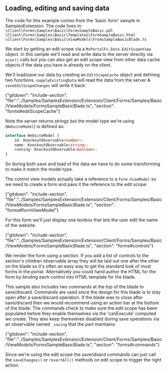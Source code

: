 <properties title="" pageTitle="Forms - Loading, editing and saving data" description="" authors="andrewbi" />

## Loading, editing and saving data

The code for this example comes from the 'basic form' sample in SamplesExtension. The code lives in:
`\Client\Forms\Samples\Basic\FormsSampleBasic.pdl`
`\Client\Forms\Samples\Basic\Templates\FormSampleBasic.html`
`\Client\Forms\Samples\Basic\ViewModels\FromsSampleBasicBlade.ts`

We start by getting an edit scope via a `MsPortalFx.Data.EditScopeView` object. In this sample we'll read and write
data to the server directly via `ajax()` calls but you can also get an edit scope view from other data cache objects
if the data you have is already on the client.

We'll load/save our data by creating an `EditScopeCache` object and defining two functions. `supplyExistingData` will
read the data from the server & `saveEditScopeChanges` will write it back:

{"gitdown": "include-section", "file":"../Samples/SamplesExtension/Extension/Client/Forms/Samples/Basic/ViewModels/FormsSampleBasicBlade.ts", "section": "forms#editScopeCache"}

Note the server returns strings but the model type we're using (`WebsiteModel`) is defined as:

```ts
interface WebsiteModel {
    id: KnockoutObservable<number>;
    name: KnockoutObservable<string>;
    running: KnockoutObservable<boolean>;
}
```

So during both save and load of the data we have to do some transforming to make it match the model type.

The control view models actually take a reference to a `Form.ViewModel` so we need to create a form and pass it the
reference to the edit scope:

{"gitdown": "include-section", "file":"../Samples/SamplesExtension/Extension/Client/Forms/Samples/Basic/ViewModels/FormsSampleBasicBlade.ts", "section": "forms#formViewModel"}

For this form we'll just display one textbox that lets the user edit the name of the 
website:

{"gitdown": "include-section", "file":"../Samples/SamplesExtension/Extension/Client/Forms/Samples/Basic/ViewModels/FormsSampleBasicBlade.ts", "section": "forms#controls"}

We render the form using a section. If you add a list of controls to the section's children observable array they will be laid out one after the
other on the blade so it's often an easy way to get the standard look of most forms in the portal. Alternatively you could hand author the HTML 
for the form by binding each control into HTML template for the blade.

This sample also includes two commands at the top of the blade to save/discard. Commands are used since the design for this blade is
to stay open after a save/discard operation. If the blade was to close after save/discard then we would recommend using an action bar
at the bottom of the blade. The commands check to make sure the edit scope has been populated before they enable themselves via
the 'canExecute' computed we create. They also keep themselves disabled during save operations via an observable named `_saving`
that the part maintains:

{"gitdown": "include-section", "file":"../Samples/SamplesExtension/Extension/Client/Forms/Samples/Basic/ViewModels/FormsSampleBasicBlade.ts", "section": "forms#commands"}

Since we're using the edit scope the save/disard commands can just call the `saveChanges()` or `revertAll()` methods on edit scope 
to trigger the right action.
